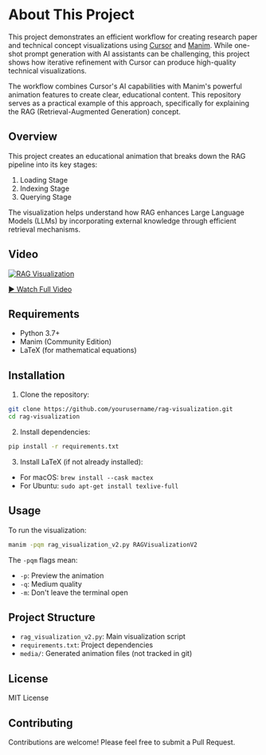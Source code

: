 

# About This Project

This project demonstrates an efficient workflow for creating research paper and technical concept visualizations using [Cursor](https://cursor.sh) and [Manim](https://www.manim.community/). While one-shot prompt generation with AI assistants can be challenging, this project shows how iterative refinement with Cursor can produce high-quality technical visualizations.

The workflow combines Cursor's AI capabilities with Manim's powerful animation features to create clear, educational content. This repository serves as a practical example of this approach, specifically for explaining the RAG (Retrieval-Augmented Generation) concept.

## Overview

This project creates an educational animation that breaks down the RAG pipeline into its key stages:
1. Loading Stage
2. Indexing Stage
3. Querying Stage

The visualization helps understand how RAG enhances Large Language Models (LLMs) by incorporating external knowledge through efficient retrieval mechanisms.

## Video

[![RAG Visualization](https://img.youtube.com/vi/9J_VWE08yCo/maxresdefault.jpg)](https://youtu.be/9J_VWE08yCo)

[▶️ Watch Full Video](https://youtu.be/9J_VWE08yCo)

## Requirements

- Python 3.7+
- Manim (Community Edition)
- LaTeX (for mathematical equations)

## Installation

1. Clone the repository:
```bash
git clone https://github.com/yourusername/rag-visualization.git
cd rag-visualization
```

2. Install dependencies:
```bash
pip install -r requirements.txt
```

3. Install LaTeX (if not already installed):
- For macOS: `brew install --cask mactex`
- For Ubuntu: `sudo apt-get install texlive-full`

## Usage

To run the visualization:

```bash
manim -pqm rag_visualization_v2.py RAGVisualizationV2
```

The `-pqm` flags mean:
- `-p`: Preview the animation
- `-q`: Medium quality
- `-m`: Don't leave the terminal open

## Project Structure

- `rag_visualization_v2.py`: Main visualization script
- `requirements.txt`: Project dependencies
- `media/`: Generated animation files (not tracked in git)

## License

MIT License

## Contributing

Contributions are welcome! Please feel free to submit a Pull Request. 